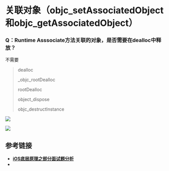 # 关联对象（objc_setAssociatedObject和objc_getAssociatedObject）

### Q：Runtime Asssociate方法关联的对象，是否需要在dealloc中释放？
不需要
> dealloc
> 
> _objc_rootDealloc
> 
> rootDealloc
> 
> object_dispose
> 
> objc_destructInstance
> 
![](https://p3-juejin.byteimg.com/tos-cn-i-k3u1fbpfcp/ede3ce5f541e4a46b021579178faf33d~tplv-k3u1fbpfcp-watermark.image)

![](https://p1-juejin.byteimg.com/tos-cn-i-k3u1fbpfcp/45bcdc39e4524fb2b144f57016bd5edb~tplv-k3u1fbpfcp-watermark.image)

## 参考链接
* **[iOS底层原理之部分面试题分析](https://juejin.cn/post/6889356806431506445)**
* 